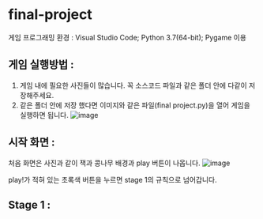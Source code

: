 # final-project
게임 프로그래밍 환경 : Visual Studio Code; Python 3.7(64-bit); Pygame 이용

게임 실행방법 : 
--------------
1. 게임 내에 필요한 사진들이 많습니다. 꼭 소스코드 파일과 같은 폴더 안에 다같이 저장해주세요.
2. 같은 폴더 안에 저장 했다면 이미지와 같은 파일(final project.py)을 열어 게임을 실행하면 됩니다.
![image](https://user-images.githubusercontent.com/67683170/86303431-bd6d2200-bc46-11ea-9467-46e420c55a82.png)

시작 화면 :
----------------
처음 화면은 사진과 같이 잭과 콩나무 배경과 play 버튼이 나옵니다.
![image](https://user-images.githubusercontent.com/67683170/86303699-9bc06a80-bc47-11ea-8525-ad3ca80defe0.png)

play!가 적혀 있는 초록색 버튼을 누르면 stage 1의 규칙으로 넘어갑니다.

Stage 1 :
----------

 
